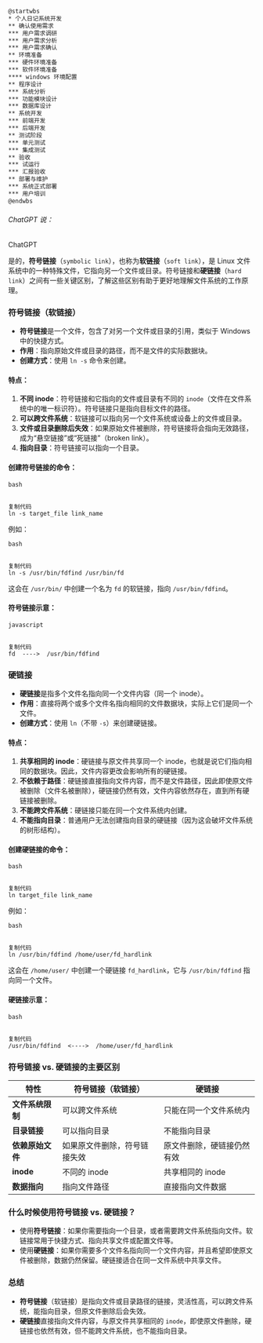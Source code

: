 ```bash
@startwbs
* 个人日记系统开发
** 确认使用需求
*** 用户需求调研
*** 用户需求分析
*** 用户需求确认
** 环境准备
*** 硬件环境准备
*** 软件环境准备
**** windows 环境配置
** 程序设计
*** 系统分析
*** 功能模块设计
*** 数据库设计
** 系统开发
*** 前端开发
*** 后端开发
** 测试阶段
*** 单元测试
*** 集成测试
** 验收
*** 试运行
*** 汇报验收
** 部署与维护
*** 系统正式部署
*** 用户培训
@endwbs
```





###### ChatGPT 说：



ChatGPT

是的，**符号链接**（`symbolic link`），也称为**软链接**（`soft link`），是 Linux 文件系统中的一种特殊文件，它指向另一个文件或目录。符号链接和**硬链接**（`hard link`）之间有一些关键区别，了解这些区别有助于更好地理解文件系统的工作原理。

### 符号链接（软链接）

- **符号链接**是一个文件，包含了对另一个文件或目录的引用，类似于 Windows 中的快捷方式。
- **作用**：指向原始文件或目录的路径，而不是文件的实际数据块。
- **创建方式**：使用 `ln -s` 命令来创建。

#### 特点：

1. **不同 inode**：符号链接和它指向的文件或目录有不同的 `inode`（文件在文件系统中的唯一标识符）。符号链接只是指向目标文件的路径。
2. **可以跨文件系统**：软链接可以指向另一个文件系统或设备上的文件或目录。
3. **文件或目录删除后失效**：如果原始文件被删除，符号链接将会指向无效路径，成为“悬空链接”或“死链接”（broken link）。
4. **指向目录**：符号链接可以指向一个目录。

#### 创建符号链接的命令：

```
bash


复制代码
ln -s target_file link_name
```

例如：

```
bash


复制代码
ln -s /usr/bin/fdfind /usr/bin/fd
```

这会在 `/usr/bin/` 中创建一个名为 `fd` 的软链接，指向 `/usr/bin/fdfind`。

#### 符号链接示意：

```
javascript


复制代码
fd  ---->  /usr/bin/fdfind
```

### 硬链接

- **硬链接**是指多个文件名指向同一个文件内容（同一个 inode）。
- **作用**：直接将两个或多个文件名指向相同的文件数据块，实际上它们是同一个文件。
- **创建方式**：使用 `ln`（不带 `-s`）来创建硬链接。

#### 特点：

1. **共享相同的 inode**：硬链接与原文件共享同一个 inode，也就是说它们指向相同的数据块。因此，文件内容更改会影响所有的硬链接。
2. **不依赖于路径**：硬链接直接指向文件内容，而不是文件路径，因此即使原文件被删除（文件名被删除），硬链接仍然有效，文件内容依然存在，直到所有硬链接被删除。
3. **不能跨文件系统**：硬链接只能在同一个文件系统内创建。
4. **不能指向目录**：普通用户无法创建指向目录的硬链接（因为这会破坏文件系统的树形结构）。

#### 创建硬链接的命令：

```
bash


复制代码
ln target_file link_name
```

例如：

```
bash


复制代码
ln /usr/bin/fdfind /home/user/fd_hardlink
```

这会在 `/home/user/` 中创建一个硬链接 `fd_hardlink`，它与 `/usr/bin/fdfind` 指向同一个文件。

#### 硬链接示意：

```
bash


复制代码
/usr/bin/fdfind  <---->  /home/user/fd_hardlink
```

### 符号链接 vs. 硬链接的主要区别

| 特性             | 符号链接（软链接）           | 硬链接                     |
| ---------------- | ---------------------------- | -------------------------- |
| **文件系统限制** | 可以跨文件系统               | 只能在同一个文件系统内     |
| **目录链接**     | 可以指向目录                 | 不能指向目录               |
| **依赖原始文件** | 如果原文件删除，符号链接失效 | 原文件删除，硬链接仍然有效 |
| **inode**        | 不同的 inode                 | 共享相同的 inode           |
| **数据指向**     | 指向文件路径                 | 直接指向文件数据           |

### 什么时候使用符号链接 vs. 硬链接？

- 使用**符号链接**：如果你需要指向一个目录，或者需要跨文件系统指向文件。软链接常用于快捷方式、指向共享文件或配置文件等。
- 使用**硬链接**：如果你需要多个文件名指向同一个文件内容，并且希望即使原文件被删除，数据仍然保留。硬链接适合在同一文件系统中共享文件。

### 总结

- **符号链接**（软链接）是指向文件或目录路径的链接，灵活性高，可以跨文件系统，能指向目录，但原文件删除后会失效。
- **硬链接**直接指向文件内容，与原文件共享相同的 `inode`，即使原文件删除，硬链接也依然有效，但不能跨文件系统，也不能指向目录。